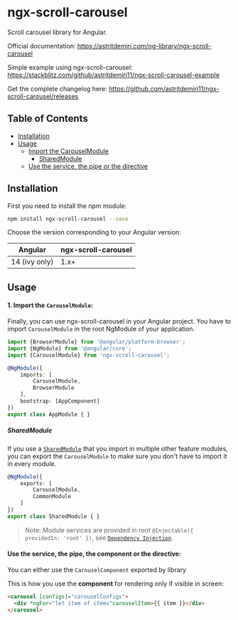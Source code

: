 # ngx-scroll-carousel

Scroll carousel library for Angular.

Official documentation: https://astritdemiri.com/ng-library/ngx-scroll-carousel

Simple example using ngx-scroll-carousel: https://stackblitz.com/github/astritdemiri11/ngx-scroll-carousel-example

Get the complete changelog here: https://github.com/astritdemiri11/ngx-scroll-carousel/releases

## Table of Contents
* [Installation](#installation)
* [Usage](#usage)
  * [Import the CarouselModule](#1-import-the-carouselmodule)
    * [SharedModule](#sharedmodule)
  * [Use the service, the pipe or the directive](#use-the-service-the-pipe-the-component-or-the-directive)

## Installation

First you need to install the npm module:

```sh
npm install ngx-scroll-carousel --save
```

Choose the version corresponding to your Angular version:

 Angular       | ngx-scroll-carousel
 ------------- | ---------------
 14 (ivy only) | 1.x+           


## Usage

#### 1. Import the `CarouselModule`:

Finally, you can use ngx-scroll-carousel in your Angular project. You have to import `CarouselModule` in the root NgModule of your application.

```ts
import {BrowserModule} from '@angular/platform-browser';
import {NgModule} from '@angular/core';
import {CarouselModule} from 'ngx-scroll-carousel';

@NgModule({
    imports: [
        CarouselModule,
        BrowserModule
    ],
    bootstrap: [AppComponent]
})
export class AppModule { }
```

##### SharedModule

If you use a [`SharedModule`](https://angular.io/guide/sharing-ngmodules) that you import in multiple other feature modules,
you can export the `CarouselModule` to make sure you don't have to import it in every module.

```ts
@NgModule({
    exports: [
        CarouselModule,
        CommonModule
    ]
})
export class SharedModule { }
```

> Note: Module services are provided in root `@Injectable({ providedIn: 'root' })`, see [`Dependency Injection`](https://angular.io/guide/dependency-injection).

#### Use the service, the pipe, the component or the directive:

You can either use the `CarouselComponent` exported by library

This is how you use the **component** for rendering only if visible in screen:
```html
<carousel [configs]="carouselConfigs">
  <div *ngFor="let item of items"carouselItem>{{ item }}</div>
</carousel>
```
